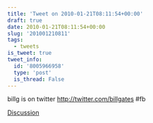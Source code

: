 ```yaml
---
title: 'Tweet on 2010-01-21T08:11:54+00:00'
draft: true
date: 2010-01-21T08:11:54+00:00
slug: '201001210811'
tags:
  - tweets
is_tweet: true
tweet_info:
  id: '8005966958'
  type: 'post'
  is_thread: False
---
```




billg is on twitter http://twitter.com/billgates #fb

[Discussion](https://x.com/sytelus/status/8005966958)
